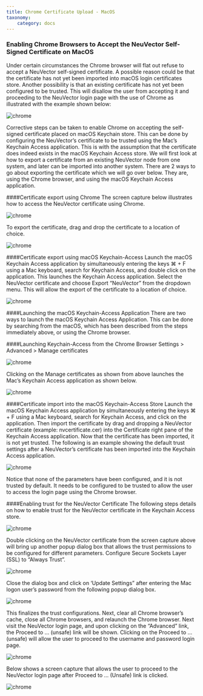 ```yaml
---
title: Chrome Certificate Upload - MacOS
taxonomy:
    category: docs
---
```


### Enabling Chrome Browsers to Accept the NeuVector Self-Signed Certificate on MacOS

Under certain circumstances the Chrome browser will flat out refuse to accept a NeuVector self-signed certificate.  A possible reason could be that the certificate has not yet been imported into macOS login certificates store.  Another possibility is that an existing certificate has not yet been configured to be trusted.  This will disallow the user from accepting it and proceeding to the NeuVector login page with the use of Chrome as illustrated with the example shown below:

![chrome](/img/03.configuration/01.console/02.chrome/chrome1.png)

Corrective steps can be taken to enable Chrome on accepting the self-signed certificate placed on macOS Keychain store.  This can be done by configuring the NeuVector’s certificate to be trusted using the Mac’s Keychain Access application.  This is with the assumption that the certificate does indeed exists in the macOS Keychain Access store.  We will first look at how to export a certificate from an existing NeuVector node from one system, and later can be imported into another system.   There are 2 ways to go about exporting the certificate which we will go over below.  They are, using the Chrome browser, and using the macOS Keychain Access application.

####Certificate export using Chrome
The screen capture below illustrates how to access the NeuVector certificate using Chrome.

![chrome](/img/03.configuration/01.console/02.chrome/chrome2.png)

To export the certificate, drag and drop the certificate to a location of choice.

![chrome](/img/03.configuration/01.console/02.chrome/chrome3.png)

####Certificate export using macOS Keychain-Access
Launch the macOS Keychain Access application by simultaneously entering the keys ⌘ + F using a Mac keyboard, search for Keychain Access, and double click on the  application.
This launches the Keychain Access application.  Select the NeuVector certificate and choose Export “NeuVector” from the dropdown menu.  This will allow the export of the certificate to a location of choice.

![chrome](/img/03.configuration/01.console/02.chrome/chrome4.png)


####Launching the macOS Keychain-Access Application
  There are two ways to launch the macOS Keychain Access Application.  This can be done by searching from the macOS, which has been described from the steps immediately above, or using the Chrome browser.

####Launching Keychain-Access from the Chrome Browser
Settings > Advanced > Manage certificates

![chrome](/img/03.configuration/01.console/02.chrome/chrome5.png)

Clicking on the Manage certificates as shown from above launches the Mac’s Keychain Access
application as shown below.

![chrome](/img/03.configuration/01.console/02.chrome/chrome6.png)

####Certificate import into the macOS Keychain-Access Store
Launch the macOS Keychain Access application by simultaneously entering the keys ⌘ + F using a Mac keyboard, search for Keychain Access, and click on the application.  Then import the certificate by drag and dropping a NeuVector certificate (example:  nvcertificate.cer) into the Certificate right pane of the Keychain Access application.  Now that the certificate has been imported, it is not yet trusted.
The following is an example showing  the default trust settings after a NeuVector’s certificate has been imported  into the Keychain Access application.

![chrome](/img/03.configuration/01.console/02.chrome/chrome7.png)

Notice that none of the parameters have been configured, and it is not trusted by default.  It needs to be configured to be trusted to allow the user to access the login page using the Chrome browser.

####Enabling trust for the NeuVector Certificate
The following steps details on how to enable trust for the NeuVector certificate in the Keychain Access store.

![chrome](/img/03.configuration/01.console/02.chrome/chrome8.png)

Double clicking on the NeuVector certificate from the screen capture above will bring up another popup dialog box that allows the trust permissions to be configured for different parameters.  Configure Secure Sockets Layer (SSL) to “Always Trust”.

![chrome](/img/03.configuration/01.console/02.chrome/chrome9.png)

Close the dialog box and click on ‘Update Settings” after entering the Mac logon user’s password from the following popup dialog box.

![chrome](/img/03.configuration/01.console/02.chrome/chrome10.png)

This finalizes the trust configurations.  Next, clear all Chrome browser’s cache, close all Chrome browsers, and relaunch the Chrome browser.  Next visit the NeuVector login page, and upon clicking on the “Advanced” link, the Proceed to … (unsafe) link will be shown.  Clicking on the Proceed to … (unsafe) will allow the user to proceed to the username and password login page.

![chrome](/img/03.configuration/01.console/02.chrome/chrome11.png)

Below shows a screen capture that allows the user to proceed to the NeuVector login page after Proceed to … (Unsafe) link is clicked.

![chrome](/img/03.configuration/01.console/02.chrome/chrome12.png)


